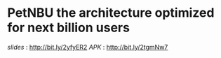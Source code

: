 # PetNBU the architecture optimized for next billion users
*slides* : http://bit.ly/2yfyER2
*APK* : http://bit.ly/2tgmNw7
